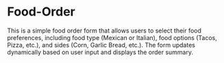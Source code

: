 # Food-Order
This is a simple food order form that allows users to select their food preferences, including food type (Mexican or Italian), food options (Tacos, Pizza, etc.), and sides (Corn, Garlic Bread, etc.). The form updates dynamically based on user input and displays the order summary.
